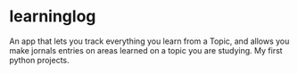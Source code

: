 # learninglog
An app that lets you track everything you learn from a Topic, and allows you make jornals entries on areas learned on a topic you are studying. My first python projects.
